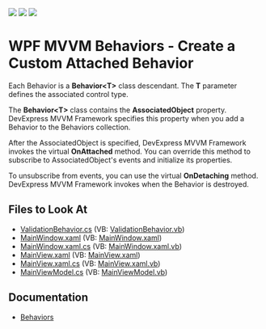 <!-- default badges list -->
![](https://img.shields.io/endpoint?url=https://codecentral.devexpress.com/api/v1/VersionRange/128641884/21.1.5%2B)
[![](https://img.shields.io/badge/Open_in_DevExpress_Support_Center-FF7200?style=flat-square&logo=DevExpress&logoColor=white)](https://supportcenter.devexpress.com/ticket/details/E5161)
[![](https://img.shields.io/badge/📖_How_to_use_DevExpress_Examples-e9f6fc?style=flat-square)](https://docs.devexpress.com/GeneralInformation/403183)
<!-- default badges end -->
# WPF MVVM Behaviors - Create a Custom Attached Behavior

Each Behavior is a **Behavior&lt;T&gt;** class descendant. The **T** parameter defines the associated control type.

The **Behavior&lt;T&gt;** class contains the **AssociatedObject** property. DevExpress MVVM Framework specifies this property when you add a Behavior to the Behaviors collection. 

After the AssociatedObject is specified, DevExpress MVVM Framework invokes the virtual **OnAttached** method. You can override this method to subscribe to AssociatedObject's events and initialize its properties. 

To unsubscribe from events, you can use the virtual **OnDetaching** method. DevExpress MVVM Framework invokes when the Behavior is destroyed.

<!-- default file list -->
## Files to Look At

* [ValidationBehavior.cs](./CS/Behaviors/ValidationBehavior.cs) (VB: [ValidationBehavior.vb](./VB/Behaviors/ValidationBehavior.vb))
* [MainWindow.xaml](./CS/MainWindow.xaml) (VB: [MainWindow.xaml](./VB/MainWindow.xaml))
* [MainWindow.xaml.cs](./CS/MainWindow.xaml.cs) (VB: [MainWindow.xaml.vb](./VB/MainWindow.xaml.vb))
* [MainView.xaml](./CS/View/MainView.xaml) (VB: [MainView.xaml](./VB/View/MainView.xaml))
* [MainView.xaml.cs](./CS/View/MainView.xaml.cs) (VB: [MainView.xaml.vb](./VB/View/MainView.xaml.vb))
* [MainViewModel.cs](./CS/ViewModel/MainViewModel.cs) (VB: [MainViewModel.vb](./VB/ViewModel/MainViewModel.vb))
<!-- default file list end -->

## Documentation

- [Behaviors](https://docs.devexpress.com/WPF/17442/mvvm-framework/behaviors)
